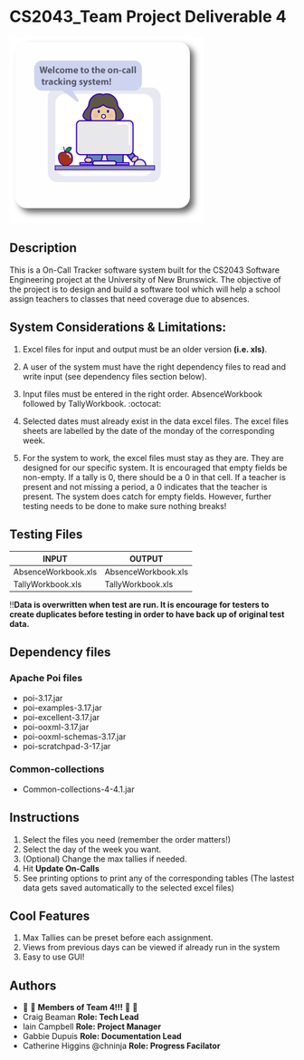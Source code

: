 # CS2043_Team Project Deliverable 4 
![ScreenShot](mainIcon.png)

## Description

This is a On-Call Tracker software system built for the CS2043 Software Engineering project at the University of New Brunswick.
The objective of  the project is to design and build a software tool which will help a school assign teachers to classes that need coverage due to absences. 

## System Considerations & Limitations:

1.  Excel files for input and output must be an older version **(i.e. xls)**. 

2.  A user of the system must have the right dependency files to read and write input (see dependency files section below).

3. Input files must be entered in the right order. AbsenceWorkbook followed by TallyWorkbook. :octocat: 

4. Selected dates must already exist in the data excel files. The excel files sheets are labelled by the date of the monday of the corresponding week.

5. For the system to work, the excel files must stay as they are. They are designed for our specific system. It is encouraged that empty fields be non-empty. If a tally is 0, there should be a 0 in that cell. If a teacher is present and not missing a period, a 0 indicates that the teacher is present. The system does catch for empty fields. However, further testing needs to be done to make sure nothing breaks!

## Testing Files

|    **INPUT**        | **OUTPUT**              |
|---------------------|-------------------------|
| AbsenceWorkbook.xls | AbsenceWorkbook.xls  |
| TallyWorkbook.xls   | TallyWorkbook.xls  |

:bangbang:**Data is overwritten when test are run. It is encourage for testers to create duplicates before testing in order to have back up of original test data.**


## Dependency files

### Apache Poi files
- poi-3.17.jar
- poi-examples-3.17.jar
- poi-excellent-3.17.jar
- poi-ooxml-3.17.jar
- poi-ooxml-schemas-3.17.jar
- poi-scratchpad-3-17.jar

### Common-collections
- Common-collections-4-4.1.jar

## Instructions
1. Select the files you need (remember the order matters!)
2. Select the day of the week you want.
3. (Optional) Change the max tallies if needed.
4. Hit **Update On-Calls**
5. See printing options to print any of the corresponding tables
(The lastest data gets saved automatically to the selected excel files)

## Cool Features

1. Max Tallies can be preset before each assignment. 
2. Views from previous days can be viewed if already run in the system
3. Easy to use GUI!

## Authors

- :raised_hands: :raised_hands: **Members of Team 4!!!** :raised_hands: :raised_hands:
- Craig Beaman  **Role: Tech Lead**
- Iain Campbell  **Role: Project Manager**
- Gabbie Dupuis   **Role: Documentation Lead**
- Catherine Higgins @chninja  **Role: Progress Facilator**

